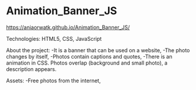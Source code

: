 # Animation_Banner_JS
https://aniaorwatk.github.io/Animation_Banner_JS/

Technologies: 
HTML5, CSS, JavaScript

About the project: 
-It is a banner that can be used on a website, 
-The photo changes by itself, 
-Photos contain captions and quotes,
-There is an animation in CSS. Photos overlap (background and small photo), a description appears.

Assets:
-Free photos from the internet,
